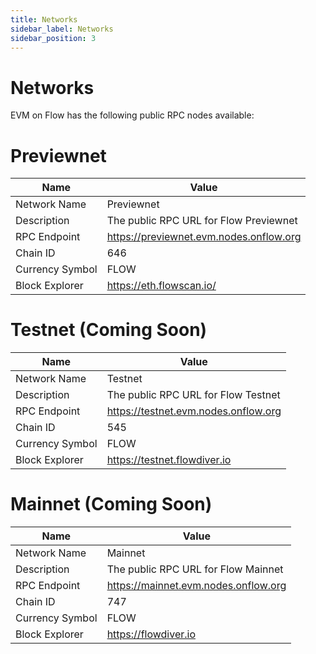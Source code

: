 ```yaml
---
title: Networks
sidebar_label: Networks
sidebar_position: 3
---
```


# Networks

EVM on Flow has the following public RPC nodes available:

# Previewnet

| Name            | Value                                   |
|-----------------|-----------------------------------------|
| Network Name    | Previewnet                              |
| Description     | The public RPC URL for Flow Previewnet  |
| RPC Endpoint    | https://previewnet.evm.nodes.onflow.org |
| Chain ID        | 646                                     |
| Currency Symbol | FLOW                                    |
| Block Explorer  | https://eth.flowscan.io/                |             

# Testnet (Coming Soon)

| Name            | Value                                  |
|-----------------|----------------------------------------|
| Network Name    | Testnet                                |
| Description     | The public RPC URL for Flow Testnet    |
| RPC Endpoint    | https://testnet.evm.nodes.onflow.org   |
| Chain ID        | 545                                    |
| Currency Symbol | FLOW                                   |
| Block Explorer  | https://testnet.flowdiver.io           |

# Mainnet (Coming Soon)

| Name            | Value                                  |
|-----------------|----------------------------------------|
| Network Name    | Mainnet                                |
| Description     | The public RPC URL for Flow Mainnet    |
| RPC Endpoint    | https://mainnet.evm.nodes.onflow.org   |
| Chain ID        | 747                                    |
| Currency Symbol | FLOW                                   |
| Block Explorer  | https://flowdiver.io                   |
